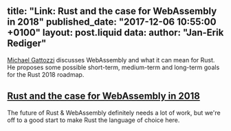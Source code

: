 title: "Link: Rust and the case for WebAssembly in 2018"
published_date: "2017-12-06 10:55:00 +0100"
layout: post.liquid
data:
  author: "Jan-Erik Rediger"
---
[Michael Gattozzi](https://mgattozzi.com/about) discusses WebAssembly and what it can mean for Rust.
He proposes some possible short-term, medium-term and long-term goals for the Rust 2018 roadmap.


## [Rust and the case for WebAssembly in 2018](https://mgattozzi.com/rust-wasm)

The future of Rust & WebAssembly definitely needs a lot of work, but we're off to a good start to make Rust the language of choice here.
